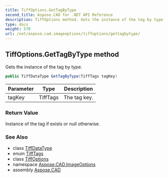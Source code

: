 ```yaml
---
title: TiffOptions.GetTagByType
second_title: Aspose.CAD for .NET API Reference
description: TiffOptions method. Gets the instance of the tag by type
type: docs
weight: 570
url: /net/aspose.cad.imageoptions/tiffoptions/gettagbytype/
---
```

## TiffOptions.GetTagByType method

Gets the instance of the tag by type.

```csharp
public TiffDataType GetTagByType(TiffTags tagKey)
```

| Parameter | Type | Description |
| --- | --- | --- |
| tagKey | TiffTags | The tag key. |

### Return Value

Instance of the tag if exists or null otherwise.

### See Also

* class [TiffDataType](../../../aspose.cad.fileformats.tiff/tiffdatatype/)
* enum [TiffTags](../../../aspose.cad.fileformats.tiff.enums/tifftags/)
* class [TiffOptions](../)
* namespace [Aspose.CAD.ImageOptions](../../../aspose.cad.imageoptions/)
* assembly [Aspose.CAD](../../../)


